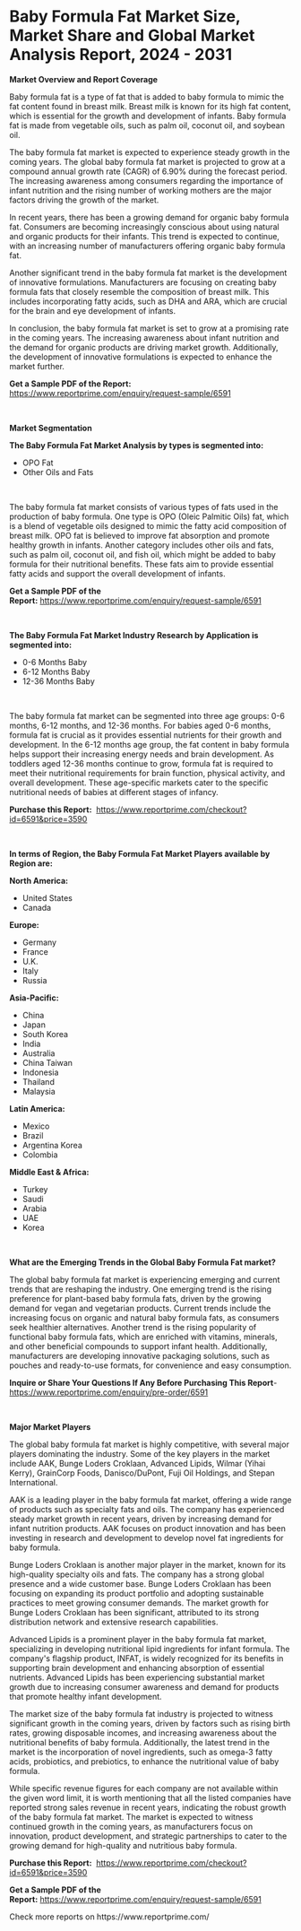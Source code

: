 <p><h1>Baby Formula Fat Market Size, Market Share and Global Market Analysis Report, 2024 - 2031</h1></p><p><strong>Market Overview and Report Coverage</strong></p>
<p><p>Baby formula fat is a type of fat that is added to baby formula to mimic the fat content found in breast milk. Breast milk is known for its high fat content, which is essential for the growth and development of infants. Baby formula fat is made from vegetable oils, such as palm oil, coconut oil, and soybean oil.</p><p>The baby formula fat market is expected to experience steady growth in the coming years. The global baby formula fat market is projected to grow at a compound annual growth rate (CAGR) of 6.90% during the forecast period. The increasing awareness among consumers regarding the importance of infant nutrition and the rising number of working mothers are the major factors driving the growth of the market.</p><p>In recent years, there has been a growing demand for organic baby formula fat. Consumers are becoming increasingly conscious about using natural and organic products for their infants. This trend is expected to continue, with an increasing number of manufacturers offering organic baby formula fat.</p><p>Another significant trend in the baby formula fat market is the development of innovative formulations. Manufacturers are focusing on creating baby formula fats that closely resemble the composition of breast milk. This includes incorporating fatty acids, such as DHA and ARA, which are crucial for the brain and eye development of infants.</p><p>In conclusion, the baby formula fat market is set to grow at a promising rate in the coming years. The increasing awareness about infant nutrition and the demand for organic products are driving market growth. Additionally, the development of innovative formulations is expected to enhance the market further.</p></p>
<p><strong>Get a Sample PDF of the Report:</strong> <a href="https://www.reportprime.com/enquiry/request-sample/6591">https://www.reportprime.com/enquiry/request-sample/6591</a></p>
<p>&nbsp;</p>
<p><strong>Market Segmentation</strong></p>
<p><strong>The Baby Formula Fat Market Analysis by types is segmented into:</strong></p>
<p><ul><li>OPO Fat</li><li>Other Oils and Fats</li></ul></p>
<p>&nbsp;</p>
<p><p>The baby formula fat market consists of various types of fats used in the production of baby formula. One type is OPO (Oleic Palmitic Oils) fat, which is a blend of vegetable oils designed to mimic the fatty acid composition of breast milk. OPO fat is believed to improve fat absorption and promote healthy growth in infants. Another category includes other oils and fats, such as palm oil, coconut oil, and fish oil, which might be added to baby formula for their nutritional benefits. These fats aim to provide essential fatty acids and support the overall development of infants.</p></p>
<p><strong>Get a Sample PDF of the Report:</strong>&nbsp;<a href="https://www.reportprime.com/enquiry/request-sample/6591">https://www.reportprime.com/enquiry/request-sample/6591</a></p>
<p>&nbsp;</p>
<p><strong>The Baby Formula Fat Market Industry Research by Application is segmented into:</strong></p>
<p><ul><li>0-6 Months Baby</li><li>6-12 Months Baby</li><li>12-36 Months Baby</li></ul></p>
<p>&nbsp;</p>
<p><p>The baby formula fat market can be segmented into three age groups: 0-6 months, 6-12 months, and 12-36 months. For babies aged 0-6 months, formula fat is crucial as it provides essential nutrients for their growth and development. In the 6-12 months age group, the fat content in baby formula helps support their increasing energy needs and brain development. As toddlers aged 12-36 months continue to grow, formula fat is required to meet their nutritional requirements for brain function, physical activity, and overall development. These age-specific markets cater to the specific nutritional needs of babies at different stages of infancy.</p></p>
<p><strong>Purchase this Report:</strong>&nbsp; <a href="https://www.reportprime.com/checkout?id=6591&price=3590">https://www.reportprime.com/checkout?id=6591&price=3590</a></p>
<p>&nbsp;</p>
<p><strong>In terms of Region, the Baby Formula Fat Market Players available by Region are:</strong></p>
<p>
    <p> <strong> North America: </strong>
        <ul>
            <li>United States</li>
            <li>Canada</li>
        </ul>
        </p> 
    <p> <strong> Europe: </strong>
        <ul>
            <li>Germany</li>
            <li>France</li>
            <li>U.K.</li>
            <li>Italy</li>
            <li>Russia</li>
        </ul>
        </p> 
    <p> <strong> Asia-Pacific: </strong>
        <ul>
            <li>China</li>
            <li>Japan</li>
            <li>South Korea</li>
            <li>India</li>
            <li>Australia</li>
            <li>China Taiwan</li>
            <li>Indonesia</li>
            <li>Thailand</li>
            <li>Malaysia</li>
        </ul>
        </p> 
    <p> <strong> Latin America: </strong>
        <ul>
            <li>Mexico</li>
            <li>Brazil</li>
            <li>Argentina Korea</li>
            <li>Colombia</li>
        </ul>
        </p> 
    <p> <strong> Middle East & Africa: </strong>
        <ul>
            <li>Turkey</li>
            <li>Saudi</li>
            <li>Arabia</li>
            <li>UAE</li>
            <li>Korea</li>
        </ul>
    </p>
    </p>
<p>&nbsp;</p>
<p><strong>What are the Emerging Trends in the Global Baby Formula Fat market?</strong></p>
<p><p>The global baby formula fat market is experiencing emerging and current trends that are reshaping the industry. One emerging trend is the rising preference for plant-based baby formula fats, driven by the growing demand for vegan and vegetarian products. Current trends include the increasing focus on organic and natural baby formula fats, as consumers seek healthier alternatives. Another trend is the rising popularity of functional baby formula fats, which are enriched with vitamins, minerals, and other beneficial compounds to support infant health. Additionally, manufacturers are developing innovative packaging solutions, such as pouches and ready-to-use formats, for convenience and easy consumption.</p></p>
<p><strong>Inquire or Share Your Questions If Any Before Purchasing This Report</strong>- <a href="https://www.reportprime.com/enquiry/pre-order/6591">https://www.reportprime.com/enquiry/pre-order/6591</a></p>
<p>&nbsp;</p>
<p><strong>Major Market Players</strong></p>
<p><p>The global baby formula fat market is highly competitive, with several major players dominating the industry. Some of the key players in the market include AAK, Bunge Loders Croklaan, Advanced Lipids, Wilmar (Yihai Kerry), GrainCorp Foods, Danisco/DuPont, Fuji Oil Holdings, and Stepan International.</p><p>AAK is a leading player in the baby formula fat market, offering a wide range of products such as specialty fats and oils. The company has experienced steady market growth in recent years, driven by increasing demand for infant nutrition products. AAK focuses on product innovation and has been investing in research and development to develop novel fat ingredients for baby formula.</p><p>Bunge Loders Croklaan is another major player in the market, known for its high-quality specialty oils and fats. The company has a strong global presence and a wide customer base. Bunge Loders Croklaan has been focusing on expanding its product portfolio and adopting sustainable practices to meet growing consumer demands. The market growth for Bunge Loders Croklaan has been significant, attributed to its strong distribution network and extensive research capabilities.</p><p>Advanced Lipids is a prominent player in the baby formula fat market, specializing in developing nutritional lipid ingredients for infant formula. The company's flagship product, INFAT, is widely recognized for its benefits in supporting brain development and enhancing absorption of essential nutrients. Advanced Lipids has been experiencing substantial market growth due to increasing consumer awareness and demand for products that promote healthy infant development.</p><p>The market size of the baby formula fat industry is projected to witness significant growth in the coming years, driven by factors such as rising birth rates, growing disposable incomes, and increasing awareness about the nutritional benefits of baby formula. Additionally, the latest trend in the market is the incorporation of novel ingredients, such as omega-3 fatty acids, probiotics, and prebiotics, to enhance the nutritional value of baby formula.</p><p>While specific revenue figures for each company are not available within the given word limit, it is worth mentioning that all the listed companies have reported strong sales revenue in recent years, indicating the robust growth of the baby formula fat market. The market is expected to witness continued growth in the coming years, as manufacturers focus on innovation, product development, and strategic partnerships to cater to the growing demand for high-quality and nutritious baby formula.</p></p>
<p><strong>Purchase this Report:</strong>&nbsp;&nbsp;<a href="https://www.reportprime.com/checkout?id=6591&price=3590">https://www.reportprime.com/checkout?id=6591&price=3590</a></p>
<p></p>
<p><strong>Get a Sample PDF of the Report:</strong>&nbsp;<a href="https://www.reportprime.com/enquiry/request-sample/6591">https://www.reportprime.com/enquiry/request-sample/6591</a></p>
<p>Check more reports on https://www.reportprime.com/</p>